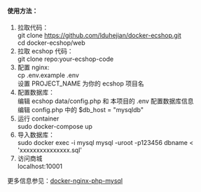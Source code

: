 #### 使用方法：  

1. 拉取代码：  
git clone https://github.com/lduhejian/docker-ecshop.git  
cd docker-ecshop/web  
2. 拉取 ecshop 代码：  
git clone repo:your-ecshop-code  
3. 配置 nginx:  
cp .env.example .env  
设置 PROJECT_NAME 为你的 ecshop 项目名
4. 配置数据库：  
编辑 ecshop data/config.php 和 本项目的 .env 配置数据库信息  
编辑 config.php 中的 $db_host = "mysqldb"  
5. 运行 container  
sudo docker-compose up
6. 导入数据库：  
sudo docker exec -i mysql mysql -uroot -p123456 dbname < 'xxxxxxxxxxxxxxx.sql'
7. 访问商城  
localhost:10001

更多信息参见：[docker-nginx-php-mysql](https://github.com/nanoninja/docker-nginx-php-mysql)
